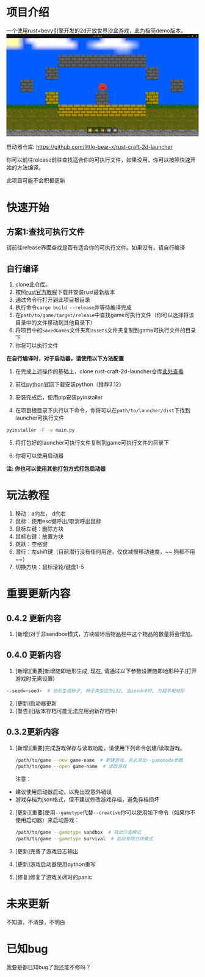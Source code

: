 # 项目介绍

一个使用rust+bevy引擎开发的2d开放世界沙盒游戏，此为极简demo版本。
![alt text](./assets/docs/intro-pic.png)

启动器仓库: https://github.com/little-bear-x/rust-craft-2d-launcher

你可以前往release前往查找适合你的可执行文件，如果没用，你可以按照快速开始的方法编译。

此项目可能不会积极更新

# 快速开始

## 方案1:查找可执行文件

请前往release界面查找是否有适合你的可执行文件。如果没有，请自行编译

## 自行编译

1. clone此仓库。
2. 按照[rust官方教程](https://www.rust-lang.org/zh-CN/learn/get-started)下载并安装rust最新版本
3. 通过命令行打开到此项目根目录
4. 执行命令`cargo build --release`并等待编译完成
5. 在`path/to/game/target/release`中查找game可执行文件（你可以选择将该目录中的文件移动到其他目录下）
6. 将项目中的`SavedGames`文件夹和`assets`文件夹复制到game可执行文件的目录下
7. 你将可以执行文件

**在自行编译时，对于启动器，请使用以下方法配置**

1. 在完成上述操作的基础上，clone rust-craft-2d-launcher仓库[此处查看](https://github.com/little-bear-x/rust-craft-2d-launcher)

2. 前往[python官网](python.org)下载安装python（推荐3.12）

3. 安装完成后，使用pip安装pyinstaller

4. 在项目根目录下执行以下命令，你将可以在`path/to/launcher/dist`下找到launcher可执行文件

```bash
pyinstaller -F -w main.py
```

5. 将打包好的launcher可执行文件复制到game可执行文件的目录下

6. 你将可以使用启动器

**注: 你也可以使用其他打包方式打包启动器**

# 玩法教程

1. 移动：a向左， d向右
2. 鼠标：使用esc键呼出/取消呼出鼠标
3. 鼠标左键：删除方块
4. 鼠标右键：放置方块
5. 跳跃：空格键
6. 潜行：左shift键（目前潜行没有任何用途，仅仅减慢移动速度，~~ 狗都不用 ~~）
7. 切换方块：鼠标滚轮/键盘1-5

# 重要更新内容

## 0.4.2 更新内容
1. [新增]对于非sandbox模式，方块破坏后物品栏中这个物品的数量将会增加。

## 0.4.0 更新内容
1. [新增][重要]新增随即地形生成, 现在, 请通过以下参数设置随即地形种子(打开游戏时无需设置)
```bash
--seed=<seed>  # 地形生成种子, 种子类型应为i32, 当seed<0时, 为超平坦地形
```
2. [更新]启动器更新
3. [警告]旧版本存档可能无法应用到新存档中!

## 0.3.2更新内容

1. [新增][重要]完成游戏保存与读取功能，请使用下列命令创建/读取游戏。

   ```bash
   /path/to/game --new game-name  # 新建游戏，务必添加--gamemode参数
   /path/to/game --open game-name  # 读取游戏
   ```

   注意：
- 建议使用启动器启动，以免出现意外错误
- 游戏存档为json格式，但不建议修改游戏存档，避免存档损坏
2. [更新][重要]使用`--gametype`代替`--creative`你可以使用如下命令（如果你不使用启动器）来启动游戏：

   ```bash
   /path/to/game --gametype sandbox  # 启动沙盒模式
   /path/to/game --gametype survival  # 启动有限方块模式
   ```
3. [更新]完善了游戏日志输出
4. [更新]游戏启动器使用python重写
5. [修复]修复了游戏关闭时的panic

# 未来更新

不知道，不清楚，不明白

# 已知bug

我要是都已知bug了我还能不修吗？
